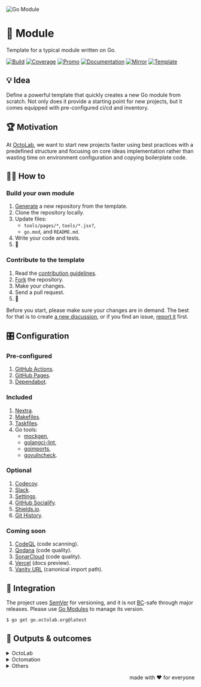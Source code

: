 ![Go Module][social.image]

# 🧩 Module

Template for a typical module written on Go.

[![Build][build.icon]][build.page]
[![Coverage][coverage.icon]][coverage.page]
[![Promo][site.icon]][site.page]
[![Documentation][docs.icon]][docs.page]
[![Mirror][mirror.icon]][mirror.page]
[![Template][template.icon]][template.page]

## 💡 Idea

Define a powerful template that quickly creates a new Go module from scratch.
Not only does it provide a starting point for new projects,
but it comes equipped with pre-configured ci/cd and inventory.

## 🏆 Motivation

At [OctoLab][octolab.site], we want to start new projects faster using best practices
with a predefined structure and focusing on core ideas implementation
rather than wasting time on environment configuration and copying boilerplate code.

## 🤼‍♂️ How to

### Build your own module

1. [Generate][action.generate] a new repository from the template.
2. Clone the repository locally.
3. Update files:
    - `tools/pages/*`, `tools/*.jsx?`,
    - `go.mod`, and `README.md`.
4. Write your code and tests.
5. 🚀

### Contribute to the template

1. Read the [contribution guidelines][docs.contrib].
2. [Fork][action.fork] the repository.
3. Make your changes.
4. Send a pull request.
5. 🤗

Before you start, please make sure your changes are in demand.
The best for that is to create [a new discussion][action.discuss],
or if you find an issue, [report it][action.issue] first.

## 🎛️ Configuration

### Pre-configured

1. [GitHub Actions](https://github.com/features/actions).
2. [GitHub Pages](https://pages.github.com).
3. [Dependabot](https://github.com/dependabot).

### Included

1. [Nextra](https://nextra.site).
2. [Makefiles](https://github.com/octomation/makefiles).
3. [Taskfiles](https://github.com/octomation/taskfiles).
4. Go tools:
    - [mockgen](https://github.com/golang/mock),
    - [golangci-lint](https://github.com/kamilsk/golangci-lint),
    - [goimports](https://github.com/kamilsk/go-tools),
    - [govulncheck](https://github.com/golang/vuln).

### Optional

1. [Codecov](https://about.codecov.io).
2. [Slack](https://github.com/marketplace/slack-github).
3. [Settings](https://github.com/apps/settings).
4. [GitHub Socialify](https://socialify.git.ci).
5. [Shields.io](https://shields.io).
6. [Git History](https://githistory.xyz).

### Coming soon

1. [CodeQL](https://codeql.github.com) (code scanning).
2. [Qodana](https://qodana.cloud) (code quality).
3. [SonarCloud](https://sonarcloud.io) (code quality).
4. [Vercel](https://vercel.com) (docs preview).
5. [Vanity URL](https://github.com/octomation/vanity) (canonical import path).

## 🧩 Integration

The project uses [SemVer](https://semver.org) for versioning, and it is not
[BC][wiki.compat]-safe through major releases.
Please use [Go Modules][wiki.gomod] to manage its version.

```bash
$ go get go.octolab.org@latest
```

## 🤲 Outputs & outcomes

<details>
  <summary>OctoLab</summary>

- https://github.com/octolab/breaker*
- https://github.com/octolab/cli*
- https://github.com/octolab/config
- https://github.com/octolab/pkg*
- https://github.com/octolab/propaganda
- https://github.com/octolab/protocol*
</details>

<details>
  <summary>Octomation</summary>

- https://github.com/octomation/dna*
- https://github.com/octomation/go-tool*
- https://github.com/octomation/go-service*
</details>

<details>
  <summary>Others</summary>

- https://github.com/kamilsk/retry*
- https://github.com/kamilsk/semaphore*
- https://github.com/kamilsk/tracer*
</details>

<p align="right">made with ❤️ for everyone</p>

[build.page]:        https://github.com/octomation/go-module/actions/workflows/ci.yml
[build.icon]:        https://github.com/octomation/go-module/actions/workflows/ci.yml/badge.svg
[coverage.page]:     https://codecov.io/gh/octomation/go-module
[coverage.icon]:     https://codecov.io/gh/octomation/go-module/branch/main/graph/badge.svg
[site.page]:         https://go-module.octolab.org
[site.icon]:         https://img.shields.io/badge/site-static-brightgreen
[docs.page]:         https://pkg.go.dev/go.octolab.org
[docs.icon]:         https://img.shields.io/badge/docs-pkg.go.dev-blue
[mirror.page]:       https://bitbucket.org/kamilsk/go-module
[mirror.icon]:       https://img.shields.io/badge/mirror-bitbucket-blue
[template.page]:     https://github.com/octomation/go-module
[template.icon]:     https://img.shields.io/badge/template-go--module-blue

[action.discuss]:    https://github.com/octomation/go-module/discussions/new/choose
[action.fork]:       https://github.com/octomation/go-module/fork
[action.generate]:   https://github.com/octomation/go-module/generate
[action.issue]:      https://github.com/octomation/go-module/issues/new/choose
[docs.contrib]:      https://github.com/octomation/.github/blob/main/.github/CONTRIBUTING.md
[wiki.compat]:       https://en.wikipedia.org/wiki/Backward_compatibility
[wiki.gomod]:        https://github.com/golang/go/wiki/Modules

[awesome.page]:      https://awesome-go.com
[awesome.icon]:      https://awesome.re/mentioned-badge.svg
[octolab.site]:      https://github.com/octolab
[social.image]:      https://socialify.git.ci/octomation/go-module/image?description=1&font=Raleway&language=1&name=1&owner=1&pattern=Circuit%20Board&theme=Light

